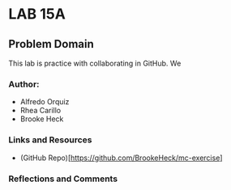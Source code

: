 # LAB 15A

## Problem Domain

This lab is practice with collaborating in GitHub. We 

### Author:
- Alfredo Orquiz
- Rhea Carillo
- Brooke Heck

### Links and Resources
 - (GitHub Repo)[https://github.com/BrookeHeck/mc-exercise]

### Reflections and Comments